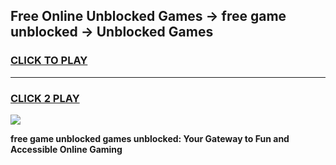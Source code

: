 
## Free Online Unblocked Games → free game unblocked → Unblocked Games
<h3>
<a href="https://premium.freeplayer.one?title=free_game_unblocked&ref=21F">CLICK TO PLAY</a></h3>
<hr>

<h3>
<a href="https://premium.freeplayer.one?title=free_game_unblocked&ref=21F">CLICK 2 PLAY</a>
  
</h3>

<a href="https://premium.freeplayer.one?title=free_game_unblocked&ref=21F/"><img src="https://clearcache.store/games.png"></a>


**free game unblocked games unblocked: Your Gateway to Fun and Accessible Online Gaming**

